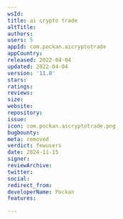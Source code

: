 ```yaml
---
wsId: 
title: ai crypto trade
altTitle: 
authors: 
users: 5
appId: com.pockan.aicryptotrade
appCountry: 
released: 2022-04-04
updated: 2022-04-04
version: '11.0'
stars: 
ratings: 
reviews: 
size: 
website: 
repository: 
issue: 
icon: com.pockan.aicryptotrade.png
bugbounty: 
meta: removed
verdict: fewusers
date: 2024-11-15
signer: 
reviewArchive: 
twitter: 
social: 
redirect_from: 
developerName: Pockan
features: 

---
```


